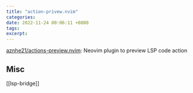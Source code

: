 ```yaml
---
title: "action-privew.nvim"
categories: 
date: 2022-11-24 00:06:11 +0800
tags: 
excerpt: 
---
```


[aznhe21/actions-preview.nvim](https://github.com/aznhe21/actions-preview.nvim): Neovim plugin to preview LSP code action



## Misc

[[lsp-bridge]]


